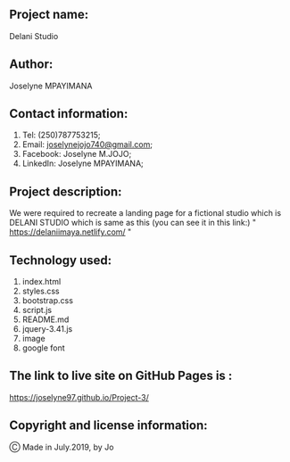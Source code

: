 ## Project name:

Delani Studio

## Author:

Joselyne MPAYIMANA

## Contact information:

1. Tel: (250)787753215;
2. Email: joselynejojo740@gmail.com;
3. Facebook: Joselyne M.JOJO;
4. LinkedIn: Joselyne MPAYIMANA;

## Project description:

 We were required to recreate a landing page for a fictional studio which is DELANI STUDIO which is same as this (you can see it in this link:) " https://delaniimaya.netlify.com/ "

 ## Technology used:

 1. index.html
 2. styles.css
 3. bootstrap.css
 4. script.js
 5. README.md
 6. jquery-3.41.js
 7. image
 8. google font

 
 ## The link to live site on GitHub Pages is :
 
https://joselyne97.github.io/Project-3/

 ## Copyright and license information:

 &#9400; Made in July.2019, by Jo
